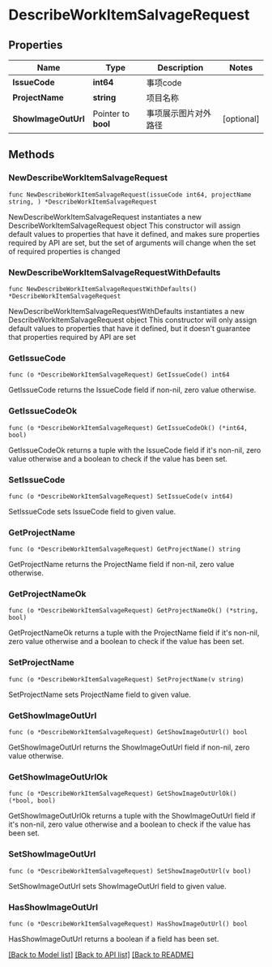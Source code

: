 # DescribeWorkItemSalvageRequest

## Properties

Name | Type | Description | Notes
------------ | ------------- | ------------- | -------------
**IssueCode** | **int64** | 事项code | 
**ProjectName** | **string** | 项目名称 | 
**ShowImageOutUrl** | Pointer to **bool** | 事项展示图片对外路径 | [optional] 

## Methods

### NewDescribeWorkItemSalvageRequest

`func NewDescribeWorkItemSalvageRequest(issueCode int64, projectName string, ) *DescribeWorkItemSalvageRequest`

NewDescribeWorkItemSalvageRequest instantiates a new DescribeWorkItemSalvageRequest object
This constructor will assign default values to properties that have it defined,
and makes sure properties required by API are set, but the set of arguments
will change when the set of required properties is changed

### NewDescribeWorkItemSalvageRequestWithDefaults

`func NewDescribeWorkItemSalvageRequestWithDefaults() *DescribeWorkItemSalvageRequest`

NewDescribeWorkItemSalvageRequestWithDefaults instantiates a new DescribeWorkItemSalvageRequest object
This constructor will only assign default values to properties that have it defined,
but it doesn't guarantee that properties required by API are set

### GetIssueCode

`func (o *DescribeWorkItemSalvageRequest) GetIssueCode() int64`

GetIssueCode returns the IssueCode field if non-nil, zero value otherwise.

### GetIssueCodeOk

`func (o *DescribeWorkItemSalvageRequest) GetIssueCodeOk() (*int64, bool)`

GetIssueCodeOk returns a tuple with the IssueCode field if it's non-nil, zero value otherwise
and a boolean to check if the value has been set.

### SetIssueCode

`func (o *DescribeWorkItemSalvageRequest) SetIssueCode(v int64)`

SetIssueCode sets IssueCode field to given value.


### GetProjectName

`func (o *DescribeWorkItemSalvageRequest) GetProjectName() string`

GetProjectName returns the ProjectName field if non-nil, zero value otherwise.

### GetProjectNameOk

`func (o *DescribeWorkItemSalvageRequest) GetProjectNameOk() (*string, bool)`

GetProjectNameOk returns a tuple with the ProjectName field if it's non-nil, zero value otherwise
and a boolean to check if the value has been set.

### SetProjectName

`func (o *DescribeWorkItemSalvageRequest) SetProjectName(v string)`

SetProjectName sets ProjectName field to given value.


### GetShowImageOutUrl

`func (o *DescribeWorkItemSalvageRequest) GetShowImageOutUrl() bool`

GetShowImageOutUrl returns the ShowImageOutUrl field if non-nil, zero value otherwise.

### GetShowImageOutUrlOk

`func (o *DescribeWorkItemSalvageRequest) GetShowImageOutUrlOk() (*bool, bool)`

GetShowImageOutUrlOk returns a tuple with the ShowImageOutUrl field if it's non-nil, zero value otherwise
and a boolean to check if the value has been set.

### SetShowImageOutUrl

`func (o *DescribeWorkItemSalvageRequest) SetShowImageOutUrl(v bool)`

SetShowImageOutUrl sets ShowImageOutUrl field to given value.

### HasShowImageOutUrl

`func (o *DescribeWorkItemSalvageRequest) HasShowImageOutUrl() bool`

HasShowImageOutUrl returns a boolean if a field has been set.


[[Back to Model list]](../README.md#documentation-for-models) [[Back to API list]](../README.md#documentation-for-api-endpoints) [[Back to README]](../README.md)


